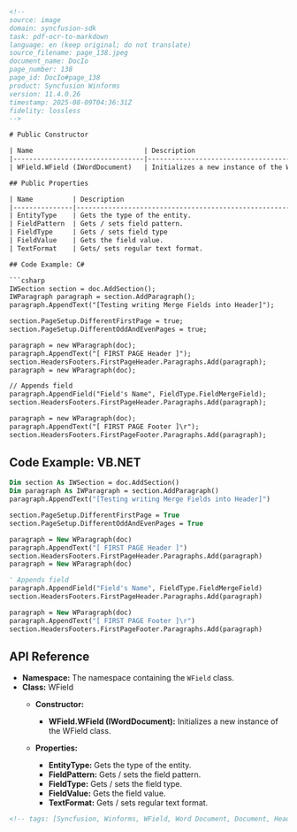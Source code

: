 ```html
<!--
source: image
domain: syncfusion-sdk
task: pdf-ocr-to-markdown
language: en (keep original; do not translate)
source_filename: page_138.jpeg
document_name: DocIo
page_number: 138
page_id: DocIo#page_138
product: Syncfusion Winforms
version: 11.4.0.26
timestamp: 2025-08-09T04:36:31Z
fidelity: lossless
-->

# Public Constructor

| Name                            | Description                                                                 |
|---------------------------------|-----------------------------------------------------------------------------|
| WField.WField (IWordDocument)   | Initializes a new instance of the WField class.                           |

## Public Properties

| Name          | Description                                                                 |
|---------------|-----------------------------------------------------------------------------|
| EntityType    | Gets the type of the entity.                                                |
| FieldPattern  | Gets / sets field pattern.                                                 |
| FieldType     | Gets / sets field type                                                     |
| FieldValue    | Gets the field value.                                                      |
| TextFormat    | Gets/ sets regular text format.                                            |

## Code Example: C#

```csharp
IWSection section = doc.AddSection();
IWParagraph paragraph = section.AddParagraph();
paragraph.AppendText("[Testing writing Merge Fields into Header]");

section.PageSetup.DifferentFirstPage = true;
section.PageSetup.DifferentOddAndEvenPages = true;

paragraph = new WParagraph(doc);
paragraph.AppendText("[ FIRST PAGE Header ]");
section.HeadersFooters.FirstPageHeader.Paragraphs.Add(paragraph);
paragraph = new WParagraph(doc);

// Appends field
paragraph.AppendField("Field's Name", FieldType.FieldMergeField);
section.HeadersFooters.FirstPageHeader.Paragraphs.Add(paragraph);

paragraph = new WParagraph(doc);
paragraph.AppendText("[ FIRST PAGE Footer ]\r");
section.HeadersFooters.FirstPageFooter.Paragraphs.Add(paragraph);
```

## Code Example: VB.NET

```vb
Dim section As IWSection = doc.AddSection()
Dim paragraph As IWParagraph = section.AddParagraph()
paragraph.AppendText("[Testing writing Merge Fields into Header]")

section.PageSetup.DifferentFirstPage = True
section.PageSetup.DifferentOddAndEvenPages = True

paragraph = New WParagraph(doc)
paragraph.AppendText("[ FIRST PAGE Header ]")
section.HeadersFooters.FirstPageHeader.Paragraphs.Add(paragraph)
paragraph = New WParagraph(doc)

' Appends field
paragraph.AppendField("Field's Name", FieldType.FieldMergeField)
section.HeadersFooters.FirstPageHeader.Paragraphs.Add(paragraph)

paragraph = New WParagraph(doc)
paragraph.AppendText("[ FIRST PAGE Footer ]\r")
section.HeadersFooters.FirstPageFooter.Paragraphs.Add(paragraph)
```

## API Reference

- **Namespace:** The namespace containing the `WField` class.
- **Class:** WField
  - **Constructor:**
    - **WField.WField (IWordDocument):** Initializes a new instance of the WField class.

  - **Properties:**
    - **EntityType:** Gets the type of the entity.
    - **FieldPattern:** Gets / sets the field pattern.
    - **FieldType:** Gets / sets the field type.
    - **FieldValue:** Gets the field value.
    - **TextFormat:** Gets / sets regular text format.

```html
<!-- tags: [Syncfusion, Winforms, WField, Word Document, Document, Header, Footer, Text Format, Field Pattern, Field Type, Field Value, Public Properties, C#, VB.NET] keywords: [WField, IWordDocument, EntityType, FieldPattern, FieldType, FieldValue, TextFormat, Public Properties, Header, Footer, Merge Fields, AppendField, DifferentFirstPage, DifferentOddAndEvenPages, DocIo, Syncfusion, Winforms] -->
```